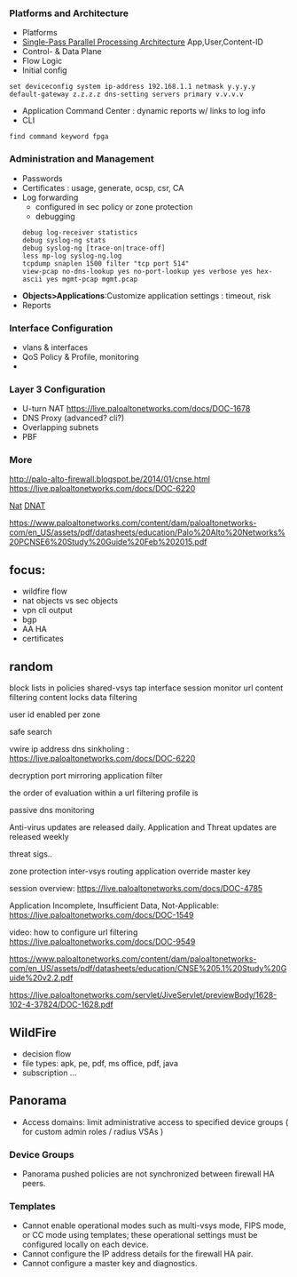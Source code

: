 ### Platforms and Architecture
- Platforms
- [Single-Pass Parallel Processing Architecture](http://www.paloguard.com/SP3-Architecture.asp)
    App,User,Content-ID
- Control- & Data Plane
- Flow Logic
- Initial config 
```
set deviceconfig system ip-address 192.168.1.1 netmask y.y.y.y default-gateway z.z.z.z dns-setting servers primary v.v.v.v
```
- Application Command Center : dynamic reports w/ links to log info
- CLI
```
find command keyword fpga
```
### Administration and Management
- Passwords
- Certificates : usage, generate, ocsp, csr, CA
- Log forwarding 
    - configured in sec policy or zone protection
    - debugging
    ```
    debug log-receiver statistics
    debug syslog-ng stats
    debug syslog-ng [trace-on|trace-off]
    less mp-log syslog-ng.log
    tcpdump snaplen 1500 filter "tcp port 514"
    view-pcap no-dns-lookup yes no-port-lookup yes verbose yes hex-ascii yes mgmt-pcap mgmt.pcap 
    ```
- __Objects>Applications__:Customize application settings : timeout, risk
- Reports

### Interface Configuration
- vlans & interfaces
- QoS Policy & Profile, monitoring
- 

### Layer 3 Configuration

- U-turn NAT https://live.paloaltonetworks.com/docs/DOC-1678
- DNS Proxy (advanced? cli?)
- Overlapping subnets
- PBF

### More
http://palo-alto-firewall.blogspot.be/2014/01/cnse.html
https://live.paloaltonetworks.com/docs/DOC-6220


[Nat](https://live.paloaltonetworks.com/servlet/JiveServlet/previewBody/1517-102-7-11647/Understanding_NAT-4.1-RevC.pdf)
[DNAT](https://live.paloaltonetworks.com/videos/1550)


https://www.paloaltonetworks.com/content/dam/paloaltonetworks-com/en_US/assets/pdf/datasheets/education/Palo%20Alto%20Networks%20PCNSE6%20Study%20Guide%20Feb%202015.pdf


## focus:
- wildfire flow
- nat objects vs sec objects
- vpn cli output
- bgp
- AA HA
- certificates


## random
block lists in policies
shared-vsys
tap interface
session monitor
url content filtering
content locks
data filtering

user id enabled per zone

safe search

vwire ip address
dns sinkholing : https://live.paloaltonetworks.com/docs/DOC-6220

decryption port mirroring
application filter

the order of evaluation within a url filtering profile is

passive dns monitoring

Anti-virus updates are released daily. Application and Threat updates are released weekly

threat sigs..

zone protection
inter-vsys routing
application override
master key

session overview: https://live.paloaltonetworks.com/docs/DOC-4785

Application Incomplete, Insufficient Data, Not-Applicable:  https://live.paloaltonetworks.com/docs/DOC-1549

video: how to configure url filtering https://live.paloaltonetworks.com/docs/DOC-9549

https://www.paloaltonetworks.com/content/dam/paloaltonetworks-com/en_US/assets/pdf/datasheets/education/CNSE%205.1%20Study%20Guide%20v2.2.pdf

https://live.paloaltonetworks.com/servlet/JiveServlet/previewBody/1628-102-4-37824/DOC-1628.pdf


## WildFire
- decision flow
- file types: apk, pe, pdf, ms office, pdf, java
- subscription ...

## Panorama
- Access domains: limit administrative access to specified device groups ( for custom admin roles / radius VSAs )

### Device Groups 
- Panorama pushed policies are not synchronized between firewall HA peers.

### Templates
- Cannot enable operational modes such as multi-vsys mode, FIPS mode, or CC mode using templates; these operational settings must be configured locally on each device.
- Cannot configure the IP address details for the firewall HA pair.
- Cannot configure a master key and diagnostics.
